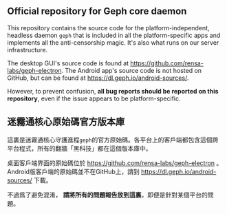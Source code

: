 ## Official repository for Geph core daemon

This repository contains the source code for the platform-independent, headless daemon `geph` that is included in all the platform-specific apps and implements all the anti-censorship magic. It's also what runs on our server infrastructure.

The desktop GUI's source code is found at https://github.com/rensa-labs/geph-electron. The Android app's source code is not hosted on GitHub, but can be found at https://dl.geph.io/android-sources/.  

However, to prevent confusion, **all bug reports should be reported on this repository**, even if the issue appears to be platform-specific.

## 迷霧通核心原始碼官方版本庫

這裏是迷霧通核心守護進程`geph`的官方原始碼。各平台上的客戶端都包含這個跨平台程式，所有的翻牆「黑科技」都在這個版本庫中。

桌面客戶端界面的原始碼位於 https://github.com/rensa-labs/geph-electron 。Android版客戶端的原始碼並不在GitHub上，請到 https://dl.geph.io/android-sources/ 下載。

不過爲了避免混淆， **請將所有的問題報告放到這裏**，即便是針對某個平台的問題。
